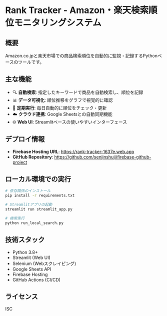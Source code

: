 # Rank Tracker - Amazon・楽天検索順位モニタリングシステム

## 概要

Amazon.co.jpと楽天市場での商品検索順位を自動的に監視・記録するPythonベースのツールです。

## 主な機能

- 🔍 **自動検索**: 指定したキーワードで商品を自動検索し、順位を記録
- 📊 **データ可視化**: 順位推移をグラフで視覚的に確認
- 🤖 **定期実行**: 毎日自動的に順位をチェック・更新
- ☁️ **クラウド連携**: Google Sheetsとの自動同期機能
- 🌐 **Web UI**: Streamlitベースの使いやすいインターフェース

## デプロイ情報

- **Firebase Hosting URL**: https://rank-tracker-1637e.web.app
- **GitHub Repository**: https://github.com/senjinshuji/firebase-github-project

## ローカル環境での実行

```bash
# 依存関係のインストール
pip install -r requirements.txt

# Streamlitアプリの起動
streamlit run streamlit_app.py

# 検索実行
python run_local_search.py
```

## 技術スタック

- Python 3.8+
- Streamlit (Web UI)
- Selenium (Webスクレイピング)
- Google Sheets API
- Firebase Hosting
- GitHub Actions (CI/CD)

## ライセンス

ISC